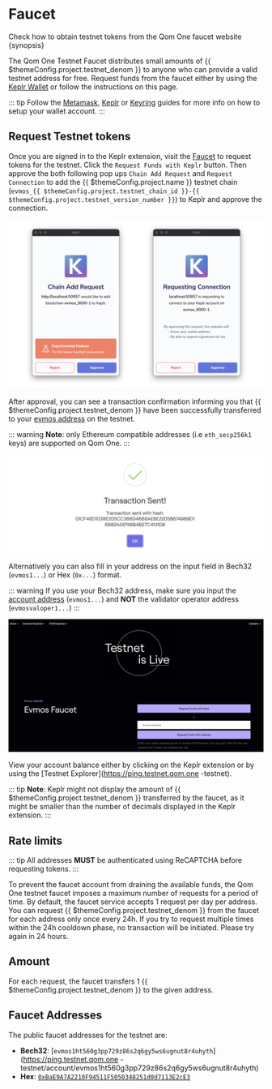 <!--
order: 1
-->

# Faucet

Check how to obtain testnet tokens from the Qom One faucet website {synopsis}

The Qom One Testnet Faucet distributes small amounts of {{ $themeConfig.project.testnet_denom }} to anyone who can provide a valid testnet address for free. Request funds from the faucet either by using the [Keplr Wallet](../../users/wallets/keplr.md) or follow the instructions on this page.

::: tip
Follow the [Metamask](../../users/wallets/metamask.md), [Keplr](../../users/wallets/keplr.md) or [Keyring](../../users/keys/keyring.md) guides for more info on how to setup your wallet account.
:::

## Request Testnet tokens

<!-- markdown-link-check-disable-next-line -->
Once you are signed in to the Keplr extension, visit the [Faucet](https://faucet.evmos.dev/) to request tokens for the testnet. Click the `Request Funds with Keplr` button. Then approve the both following pop ups `Chain Add Request` and `Request Connection` to add the {{ $themeConfig.project.name }} testnet chain (`evmos_{{ $themeConfig.project.testnet_chain_id }}-{{ $themeConfig.project.testnet_version_number }}`) to Keplr and approve the connection.

![chain add request](../../img/keplr_approve_chain.png)

After approval, you can see a transaction confirmation informing you that {{ $themeConfig.project.testnet_denom }} have been successfully transferred to your [evmos address](../../users/technical_concepts/accounts.md#address-formats-for-clients) on the testnet.

::: warning
**Note**: only Ethereum compatible addresses (i.e `eth_secp256k1` keys) are supported on Qom One.
:::

![chain add request](../../img/keplr_transaction.png)

Alternatively you can also fill in your address on the input field in Bech32 (`evmos1...`) or Hex (`0x...`) format.

::: warning
If you use your Bech32 address, make sure you input the [account address](../../users/technical_concepts/accounts.md#addresses-and-public-keys) (`evmos1...`) and **NOT** the validator operator address (`evmosvaloper1...`)
:::

![faucet site](../../img/faucet_web_page.png)

View your account balance either by clicking on the Keplr extension or by using the [Testnet Explorer](https://ping.testnet.qom.one
-testnet).

::: tip
**Note**: Keplr might not display the amount of {{ $themeConfig.project.testnet_denom }} transferred by the faucet, as it might be smaller than the number of decimals displayed in the Keplr extension.
:::

## Rate limits

::: tip
All addresses **MUST** be authenticated using ReCAPTCHA before requesting tokens.
:::

To prevent the faucet account from draining the available funds, the Qom One testnet faucet imposes a maximum number of requests for a period of time. By default, the faucet service accepts 1 request per day per address. You can request {{ $themeConfig.project.testnet_denom }} from the faucet for each address only once every 24h. If you try to request multiple times within the 24h cooldown phase, no transaction will be initiated. Please try again in 24 hours.

## Amount

For each request, the faucet transfers 1 {{ $themeConfig.project.testnet_denom }} to the given address.

## Faucet Addresses

The public faucet addresses for the testnet are:

- **Bech32**: [`evmos1ht560g3pp729z86s2q6gy5ws6ugnut8r4uhyth`](https://ping.testnet.qom.one
-testnet/account/evmos1ht560g3pp729z86s2q6gy5ws6ugnut8r4uhyth)
- **Hex**: [`0xBaE9A7A2210F94511F5050348251d0d7113E2cE3`](https://evm.evmos.dev/address/0xBaE9A7A2210F94511F5050348251d0d7113E2cE3/transactions)
